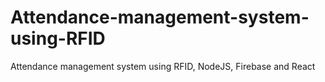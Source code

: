 # Attendance-management-system-using-RFID
Attendance management system using RFID, NodeJS, Firebase and React
